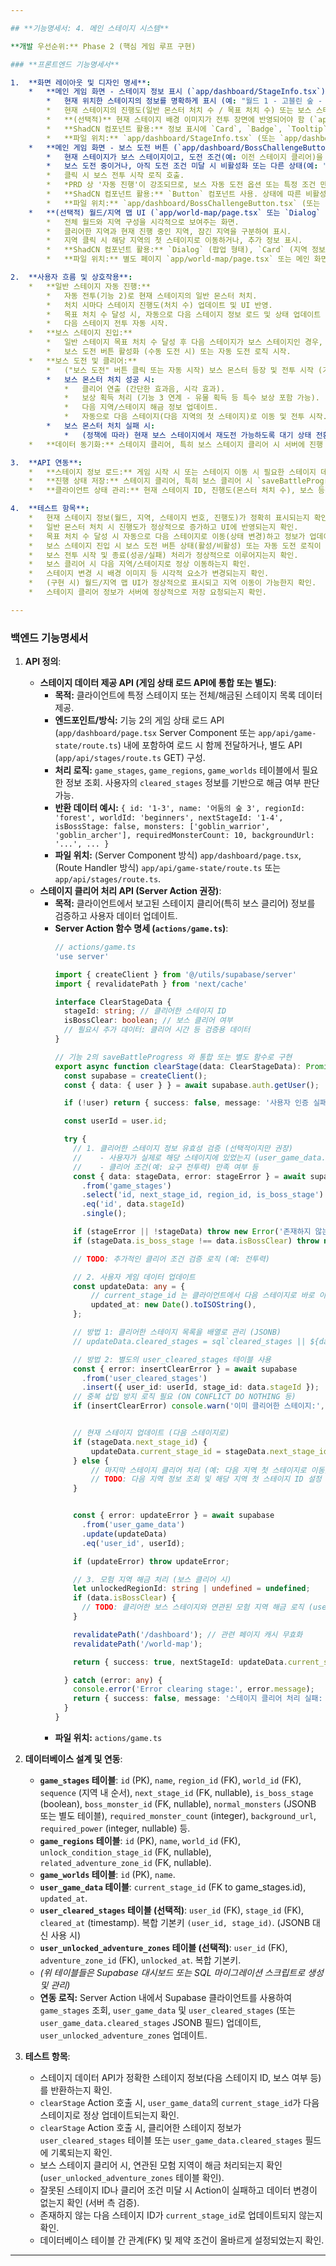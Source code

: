 ```yaml
---

## **기능명세서: 4. 메인 스테이지 시스템**

**개발 우선순위:** Phase 2 (핵심 게임 루프 구현)

### **프론트엔드 기능명세서**

1.  **화면 레이아웃 및 디자인 명세**:
    *   **메인 게임 화면 - 스테이지 정보 표시 (`app/dashboard/StageInfo.tsx`)**:
        *   현재 위치한 스테이지의 정보를 명확하게 표시 (예: "월드 1 - 고블린 숲 - 스테이지 1-3").
        *   현재 스테이지의 진행도(일반 몬스터 처치 수 / 목표 처치 수) 또는 보스 스테이지임을 나타내는 정보 표시.
        *   **(선택적)** 현재 스테이지 배경 이미지가 전투 장면에 반영되어야 함 (`app/dashboard/BattleScene.tsx` 연계).
        *   **ShadCN 컴포넌트 활용:** 정보 표시에 `Card`, `Badge`, `Tooltip` 등 활용 가능. 진행도 표시에 `Progress` 컴포넌트 활용 가능.
        *   **파일 위치:** `app/dashboard/StageInfo.tsx` (또는 `app/dashboard/page.tsx` 내 통합).
    *   **메인 게임 화면 - 보스 도전 버튼 (`app/dashboard/BossChallengeButton.tsx`)**:
        *   현재 스테이지가 보스 스테이지이고, 도전 조건(예: 이전 스테이지 클리어)을 만족했을 때 활성화되는 "보스 도전" 버튼.
        *   보스 도전 중이거나, 아직 도전 조건 미달 시 비활성화 또는 다른 상태(예: "보스 출현까지 X마리") 표시.
        *   클릭 시 보스 전투 시작 로직 호출.
        *   *PRD 상 '자동 진행'이 강조되므로, 보스 자동 도전 옵션 또는 특정 조건 만족 시 자동 도전 로직도 고려 가능. 이 경우 버튼은 보조적이거나 없을 수 있음.*
        *   **ShadCN 컴포넌트 활용:** `Button` 컴포넌트 사용. 상태에 따른 비활성화(`disabled`) 처리.
        *   **파일 위치:** `app/dashboard/BossChallengeButton.tsx` (또는 `app/dashboard/page.tsx` 내 통합).
    *   **(선택적) 월드/지역 맵 UI (`app/world-map/page.tsx` 또는 `Dialog` 컴포넌트)**:
        *   전체 월드와 지역 구성을 시각적으로 보여주는 화면.
        *   클리어한 지역과 현재 진행 중인 지역, 잠긴 지역을 구분하여 표시.
        *   지역 클릭 시 해당 지역의 첫 스테이지로 이동하거나, 추가 정보 표시.
        *   **ShadCN 컴포넌트 활용:** `Dialog` (팝업 형태), `Card` (지역 정보), `Button` (이동) 등 활용.
        *   **파일 위치:** 별도 페이지 `app/world-map/page.tsx` 또는 메인 화면에서 접근 가능한 `components/features/WorldMapDialog.tsx`.

2.  **사용자 흐름 및 상호작용**:
    *   **일반 스테이지 자동 진행:**
        *   자동 전투(기능 2)로 현재 스테이지의 일반 몬스터 처치.
        *   처치 시마다 스테이지 진행도(처치 수) 업데이트 및 UI 반영.
        *   목표 처치 수 달성 시, 자동으로 다음 스테이지 정보 로드 및 상태 업데이트 (스테이지 정보 표시, 배경 변경, 등장 몬스터 변경 등).
        *   다음 스테이지 전투 자동 시작.
    *   **보스 스테이지 진입:**
        *   일반 스테이지 목표 처치 수 달성 후 다음 스테이지가 보스 스테이지인 경우, 보스 스테이지 상태로 전환.
        *   보스 도전 버튼 활성화 (수동 도전 시) 또는 자동 도전 로직 시작.
    *   **보스 도전 및 클리어:**
        *   ("보스 도전" 버튼 클릭 또는 자동 시작) 보스 몬스터 등장 및 전투 시작 (기능 2 연계).
        *   보스 몬스터 처치 성공 시:
            *   클리어 연출 (간단한 효과음, 시각 효과).
            *   보상 획득 처리 (기능 3 연계 - 유물 획득 등 특수 보상 포함 가능).
            *   다음 지역/스테이지 해금 정보 업데이트.
            *   자동으로 다음 스테이지(다음 지역의 첫 스테이지)로 이동 및 전투 시작.
        *   보스 몬스터 처치 실패 시:
            *   (정책에 따라) 현재 보스 스테이지에서 재도전 가능하도록 대기 상태 전환 또는 이전 스테이지로 복귀 후 재도전 조건(예: 전투력) 충족 유도.
    *   **데이터 동기화:** 스테이지 클리어, 특히 보스 스테이지 클리어 시 서버에 진행 상황 저장 요청 (Server Action 호출).

3.  **API 연동**:
    *   **스테이지 정보 로드:** 게임 시작 시 또는 스테이지 이동 시 필요한 스테이지 데이터(현재/다음 스테이지 정보, 몬스터 목록, 배경 등)를 로드. (기능 2의 게임 상태 로드 API 활용 또는 별도 요청)
    *   **진행 상태 저장:** 스테이지 클리어, 특히 보스 클리어 시 `saveBattleProgress` (기능 2) 또는 별도의 Server Action(`clearStage`)을 호출하여 서버에 `current_stage_id` 및 `cleared_stages` 업데이트 요청.
    *   **클라이언트 상태 관리:** 현재 스테이지 ID, 진행도(몬스터 처치 수), 보스 등장/클리어 상태 등을 클라이언트 상태 관리 라이브러리(Zustand, Valtio, Context API 등) 또는 `useState`로 관리.

4.  **테스트 항목**:
    *   현재 스테이지 정보(월드, 지역, 스테이지 번호, 진행도)가 정확히 표시되는지 확인.
    *   일반 몬스터 처치 시 진행도가 정상적으로 증가하고 UI에 반영되는지 확인.
    *   목표 처치 수 달성 시 자동으로 다음 스테이지로 이동(상태 변경)하고 정보가 업데이트되는지 확인.
    *   보스 스테이지 진입 시 보스 도전 버튼 상태(활성/비활성) 또는 자동 도전 로직이 정상 작동하는지 확인.
    *   보스 전투 시작 및 종료(성공/실패) 처리가 정상적으로 이루어지는지 확인.
    *   보스 클리어 시 다음 지역/스테이지로 정상 이동하는지 확인.
    *   스테이지 변경 시 배경 이미지 등 시각적 요소가 변경되는지 확인.
    *   (구현 시) 월드/지역 맵 UI가 정상적으로 표시되고 지역 이동이 가능한지 확인.
    *   스테이지 클리어 정보가 서버에 정상적으로 저장 요청되는지 확인.

---
```


### **백엔드 기능명세서**

1.  **API 정의**:
    *   **스테이지 데이터 제공 API (게임 상태 로드 API에 통합 또는 별도)**:
        *   **목적:** 클라이언트에 특정 스테이지 또는 전체/해금된 스테이지 목록 데이터 제공.
        *   **엔드포인트/방식:** 기능 2의 게임 상태 로드 API (`app/dashboard/page.tsx` Server Component 또는 `app/api/game-state/route.ts`) 내에 포함하여 로드 시 함께 전달하거나, 별도 API (`app/api/stages/route.ts` GET) 구성.
        *   **처리 로직:** `game_stages`, `game_regions`, `game_worlds` 테이블에서 필요한 정보 조회. 사용자의 `cleared_stages` 정보를 기반으로 해금 여부 판단 가능.
        *   **반환 데이터 예시:** `{ id: '1-3', name: '어둠의 숲 3', regionId: 'forest', worldId: 'beginners', nextStageId: '1-4', isBossStage: false, monsters: ['goblin_warrior', 'goblin_archer'], requiredMonsterCount: 10, backgroundUrl: '...', ... }`
        *   **파일 위치:** (Server Component 방식) `app/dashboard/page.tsx`, (Route Handler 방식) `app/api/game-state/route.ts` 또는 `app/api/stages/route.ts`.
    *   **스테이지 클리어 처리 API (Server Action 권장)**:
        *   **목적:** 클라이언트에서 보고된 스테이지 클리어(특히 보스 클리어) 정보를 검증하고 사용자 데이터 업데이트.
        *   **Server Action 함수 명세 (`actions/game.ts`)**:
            ```typescript
            // actions/game.ts
            'use server'

            import { createClient } from '@/utils/supabase/server'
            import { revalidatePath } from 'next/cache'

            interface ClearStageData {
              stageId: string; // 클리어한 스테이지 ID
              isBossClear: boolean; // 보스 클리어 여부
              // 필요시 추가 데이터: 클리어 시간 등 검증용 데이터
            }

            // 기능 2의 saveBattleProgress 와 통합 또는 별도 함수로 구현
            export async function clearStage(data: ClearStageData): Promise<{ success: boolean; message?: string; nextStageId?: string, unlockedRegionId?: string }> {
              const supabase = createClient();
              const { data: { user } } = await supabase.auth.getUser();

              if (!user) return { success: false, message: '사용자 인증 실패' };

              const userId = user.id;

              try {
                // 1. 클리어한 스테이지 정보 유효성 검증 (선택적이지만 권장)
                //    - 사용자가 실제로 해당 스테이지에 있었는지 (user_game_data.current_stage_id 비교)
                //    - 클리어 조건(예: 요구 전투력) 만족 여부 등
                const { data: stageData, error: stageError } = await supabase
                  .from('game_stages')
                  .select('id, next_stage_id, region_id, is_boss_stage')
                  .eq('id', data.stageId)
                  .single();

                if (stageError || !stageData) throw new Error('존재하지 않는 스테이지입니다.');
                if (stageData.is_boss_stage !== data.isBossClear) throw new Error('보스 클리어 정보가 일치하지 않습니다.');

                // TODO: 추가적인 클리어 조건 검증 로직 (예: 전투력)

                // 2. 사용자 게임 데이터 업데이트
                const updateData: any = {
                    // current_stage_id 는 클라이언트에서 다음 스테이지로 바로 이동시키거나, 여기서 반환된 nextStageId 로 이동
                    updated_at: new Date().toISOString(),
                };

                // 방법 1: 클리어한 스테이지 목록을 배열로 관리 (JSONB)
                // updateData.cleared_stages = sql`cleared_stages || ${data.stageId}::text`; // 기존 배열에 추가 (DB 함수나 직접 SQL 사용 필요)

                // 방법 2: 별도의 user_cleared_stages 테이블 사용
                const { error: insertClearError } = await supabase
                  .from('user_cleared_stages')
                  .insert({ user_id: userId, stage_id: data.stageId });
                // 중복 삽입 방지 로직 필요 (ON CONFLICT DO NOTHING 등)
                if (insertClearError) console.warn('이미 클리어한 스테이지:', insertClearError.message); // 에러 대신 경고 처리 가능


                // 현재 스테이지 업데이트 (다음 스테이지로)
                if (stageData.next_stage_id) {
                    updateData.current_stage_id = stageData.next_stage_id;
                } else {
                    // 마지막 스테이지 클리어 처리 (예: 다음 지역 첫 스테이지로 이동)
                    // TODO: 다음 지역 정보 조회 및 해당 지역 첫 스테이지 ID 설정 로직
                }


                const { error: updateError } = await supabase
                  .from('user_game_data')
                  .update(updateData)
                  .eq('user_id', userId);

                if (updateError) throw updateError;

                // 3. 모험 지역 해금 처리 (보스 클리어 시)
                let unlockedRegionId: string | undefined = undefined;
                if (data.isBossClear) {
                  // TODO: 클리어한 보스 스테이지와 연관된 모험 지역 해금 로직 (user_unlocked_adventure_zones 테이블 업데이트 등)
                }

                revalidatePath('/dashboard'); // 관련 페이지 캐시 무효화
                revalidatePath('/world-map');

                return { success: true, nextStageId: updateData.current_stage_id, unlockedRegionId };

              } catch (error: any) {
                console.error('Error clearing stage:', error.message);
                return { success: false, message: '스테이지 클리어 처리 실패: ' + error.message };
              }
            }
            ```
        *   **파일 위치:** `actions/game.ts`

2.  **데이터베이스 설계 및 연동**:
    *   **`game_stages` 테이블**: `id` (PK), `name`, `region_id` (FK), `world_id` (FK), `sequence` (지역 내 순서), `next_stage_id` (FK, nullable), `is_boss_stage` (boolean), `boss_monster_id` (FK, nullable), `normal_monsters` (JSONB 또는 별도 테이블), `required_monster_count` (integer), `background_url`, `required_power` (integer, nullable) 등.
    *   **`game_regions` 테이블**: `id` (PK), `name`, `world_id` (FK), `unlock_condition_stage_id` (FK, nullable), `related_adventure_zone_id` (FK, nullable).
    *   **`game_worlds` 테이블**: `id` (PK), `name`.
    *   **`user_game_data` 테이블**: `current_stage_id` (FK to game_stages.id), `updated_at`.
    *   **`user_cleared_stages` 테이블 (선택적)**: `user_id` (FK), `stage_id` (FK), `cleared_at` (timestamp). 복합 기본키 `(user_id, stage_id)`. (JSONB 대신 사용 시)
    *   **`user_unlocked_adventure_zones` 테이블 (선택적)**: `user_id` (FK), `adventure_zone_id` (FK), `unlocked_at`. 복합 기본키.
    *   *(위 테이블들은 Supabase 대시보드 또는 SQL 마이그레이션 스크립트로 생성 및 관리)*
    *   **연동 로직:** Server Action 내에서 Supabase 클라이언트를 사용하여 `game_stages` 조회, `user_game_data` 및 `user_cleared_stages` (또는 `user_game_data.cleared_stages` JSONB 필드) 업데이트, `user_unlocked_adventure_zones` 업데이트.

3.  **테스트 항목**:
    *   스테이지 데이터 API가 정확한 스테이지 정보(다음 스테이지 ID, 보스 여부 등)를 반환하는지 확인.
    *   `clearStage` Action 호출 시, `user_game_data`의 `current_stage_id`가 다음 스테이지로 정상 업데이트되는지 확인.
    *   `clearStage` Action 호출 시, 클리어한 스테이지 정보가 `user_cleared_stages` 테이블 또는 `user_game_data.cleared_stages` 필드에 기록되는지 확인.
    *   보스 스테이지 클리어 시, 연관된 모험 지역이 해금 처리되는지 확인 (`user_unlocked_adventure_zones` 테이블 확인).
    *   잘못된 스테이지 ID나 클리어 조건 미달 시 Action이 실패하고 데이터 변경이 없는지 확인 (서버 측 검증).
    *   존재하지 않는 다음 스테이지 ID가 `current_stage_id`로 업데이트되지 않는지 확인.
    *   데이터베이스 테이블 간 관계(FK) 및 제약 조건이 올바르게 설정되었는지 확인.

---

